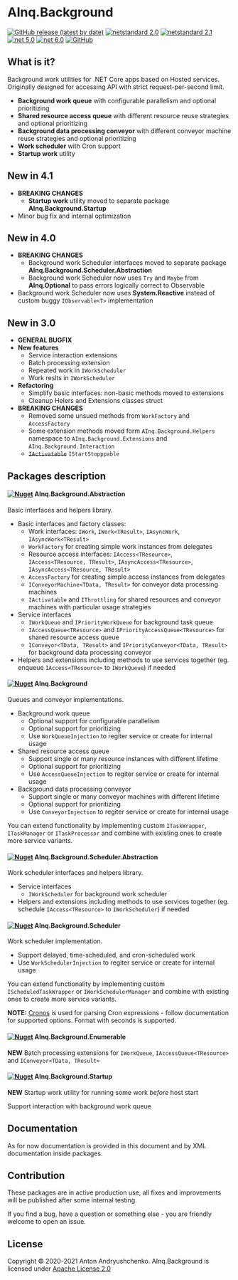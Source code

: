 # AInq.Background

[![GitHub release (latest by date)](https://img.shields.io/github/v/release/andryushchenko/AInq.Background)](https://github.com/andryushchenko/AInq.Background/releases) [![netstandard 2.0](https://img.shields.io/badge/netstandard-2.0-blue.svg)](https://docs.microsoft.com/en-us/dotnet/standard/net-standard) [![netstandard 2.1](https://img.shields.io/badge/netstandard-2.1-blue.svg)](https://docs.microsoft.com/en-us/dotnet/standard/net-standard) [![net 5.0](https://img.shields.io/badge/net-5.0-blue.svg)](https://dotnet.microsoft.com/learn/dotnet/what-is-dotnet) [![net 6.0](https://img.shields.io/badge/net-6.0-blue.svg)](https://dotnet.microsoft.com/learn/dotnet/what-is-dotnet) [![GitHub](https://img.shields.io/github/license/andryushchenko/AInq.Background)](LICENSE)

## What is it?

Background work utilities for .NET Core apps based on Hosted services. Originally designed for accessing API with strict request-per-second limit.

- **Background work queue** with configurable parallelism and optional prioritizing
- **Shared resource access queue** with different resource reuse strategies and optional prioritizing 
- **Background data processing conveyor** with different conveyor machine reuse strategies and optional prioritizing
- **Work scheduler** with Cron support
- **Startup work** utility

## New in 4.1

- **BREAKING CHANGES**
  - **Startup work** utility moved to separate package **AInq.Background.Startup**
- Minor bug fix and internal optimization

## New in 4.0

- **BREAKING CHANGES**
  - Background work Scheduler interfaces moved to separate package **AInq.Background.Scheduler.Abstraction**
  - Background work Scheduler now uses `Try` and `Maybe` from **AInq.Optional** to pass errors logically correct to Observable
- Background work Scheduler now uses **System.Reactive** instead of custom buggy `IObservable<T>` implementation

## New in 3.0

- **GENERAL BUGFIX**
- **New features**
  - Service interaction extensions
  - Batch processing extension
  - Repeated work in `IWorkScheduler`
  - Work reslts in `IWorkScheduler`
- **Refactoring**
  - Simplify basic interfaces: non-basic methods moved to extensions
  - Cleanup Helers and Extensions classes struct
- **BREAKING CHANGES**
  - Removed some unsued methods from `WorkFactory` and `AccessFactory`
  - Some extension methods moved form `AInq.Background.Helpers` namespace to `AInq.Background.Extensions` and `AInq.Background.Interaction`
  - ~~`IActivatable`~~ `IStartStopppable`
 

## Packages description
#### [![Nuget](https://img.shields.io/nuget/v/AInq.Background.Abstraction)](https://www.nuget.org/packages/AInq.Background.Abstraction/) AInq.Background.Abstraction

Basic interfaces and helpers library.

- Basic interfaces and factory classes:
  - Work interfaces: `IWork`, `IWork<TResult>`, `IAsyncWork`, `IAsyncWork<TResult>`
  - `WorkFactory` for creating simple work instances from delegates
  - Resource access interfaces: `IAccess<TResource>`, `IAccess<TResource, TResult>`, `IAsyncAccess<TResource>`, `IAsyncAccess<TResource, TResult>`
  - `AccessFactory` for creating simple access instances from delegates
  - `IConveyorMachine<TData, TResult>` for conveyor data processing machines
  - `IActivatable` and `IThrottling` for shared resources and conveyor machines with particular usage strategies
- Service interfaces
  - `IWorkQueue` and `IPriorityWorkQueue` for background task queue
  - `IAccessQueue<TResource>` and `IPriorityAccessQueue<TResource>` for shared resource access queue
  - `IConveyor<TData, TResult>` and `IPriorityConveyor<TData, TResult>` for background data processing conveyor
- Helpers and extensions including methods to use services together (eg. enqueue `IAccess<TResource>` to `IWorkQueue`) if needed

#### [![Nuget](https://img.shields.io/nuget/v/AInq.Background)](https://www.nuget.org/packages/AInq.Background/) AInq.Background

Queues and conveyor implementations.

- Background work queue
  - Optional support for configurable parallelism
  - Optional support for prioritizing
  - Use `WorkQueueInjection` to regiter service or create for internal usage
- Shared resource access queue
  - Support single or many resource instances with different lifetime
  - Optional support for prioritizing
  - Use `AccessQueueInjection` to regiter service or create for internal usage
- Background data processing conveyor
  - Support single or many conveyor machines with different lifetime
  - Optional support for prioritizing
  - Use `ConveyorInjection` to regiter service or create for internal usage

You can extend functionality by implementing custom `ITaskWrapper`, `ITaskManager` or `ITaskProcessor` and combine with existing ones to create more service variants. 

#### [![Nuget](https://img.shields.io/nuget/v/AInq.Background.Scheduler.Abstraction)](https://www.nuget.org/packages/AInq.Background.Scheduler.Abstraction/) AInq.Background.Scheduler.Abstraction

Work scheduler interfaces and helpers library.

- Service interfaces
  - `IWorkScheduler` for background work scheduler
- Helpers and extensions including methods to use services together (eg. schedule `IAccess<TResource>` to `IWorkScheduler`) if needed

#### [![Nuget](https://img.shields.io/nuget/v/AInq.Background.Scheduler)](https://www.nuget.org/packages/AInq.Background.Scheduler/) AInq.Background.Scheduler

Work scheduler implementation.
- Support delayed, time-scheduled, and cron-scheduled work
- Use `WorkSchedulerInjection` to regiter service or create for internal usage

You can extend functionality by implementing custom `IScheduledTaskWrapper` or `IWorkSchedulerManager` and combine with existing ones to create more service variants. 

**NOTE:** [Cronos](https://github.com/HangfireIO/Cronos) is used for parsing Cron expressions - follow documentation for supported options. Format with seconds is supported.

#### [![Nuget](https://img.shields.io/nuget/v/AInq.Background.Enumerable)](https://www.nuget.org/packages/AInq.Background.Enumerable/) AInq.Background.Enumerable

**NEW** Batch processing extensions for `IWorkQueue`, `IAccessQueue<TResource>` and `IConveyor<TData, TResult>`

#### [![Nuget](https://img.shields.io/nuget/v/AInq.Background.Startup)](https://www.nuget.org/packages/AInq.Background.Startup/) AInq.Background.Startup

**NEW** Startup work utility for running some work *before* host start

Support interaction with background work queue

## Documentation

As for now documentation is provided in this document and by XML documentation inside packages.

## Contribution

These packages are in active production use, all fixes and improvements will be published after some internal testing.

If you find a bug, have a question or something else - you are friendly welcome to open an issue.

## License
Copyright © 2020-2021 Anton Andryushchenko. AInq.Background is licensed under [Apache License 2.0](LICENSE)
